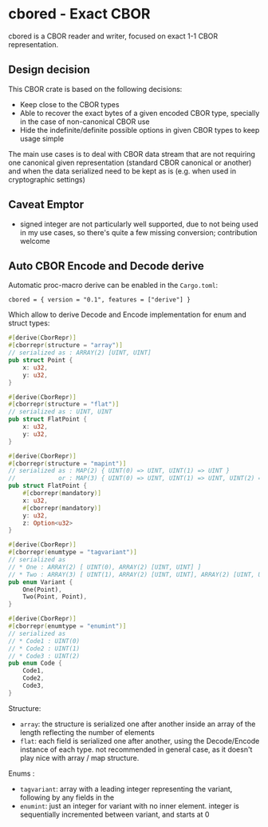 # cbored - Exact CBOR

cbored is a CBOR reader and writer, focused on exact 1-1 CBOR representation.

## Design decision

This CBOR crate is based on the following decisions:

* Keep close to the CBOR types
* Able to recover the exact bytes of a given encoded CBOR type, specially in the case of non-canonical CBOR use
* Hide the indefinite/definite possible options in given CBOR types to keep usage simple

The main use cases is to deal with CBOR data stream that are not requiring one
canonical given representation (standard CBOR canonical or another) and when the
data serialized need to be kept as is (e.g. when used in cryptographic settings)

## Caveat Emptor

* signed integer are not particularly well supported, due to not being used in my use cases, so there's quite a few missing conversion; contribution welcome

## Auto CBOR Encode and Decode derive

Automatic proc-macro derive can be enabled in the `Cargo.toml`:

```
cbored = { version = "0.1", features = ["derive"] }
```

Which allow to derive Decode and Encode implementation for enum and struct types:

```rust
#[derive(CborRepr)]
#[cborrepr(structure = "array")]
// serialized as : ARRAY(2) [UINT, UINT]
pub struct Point {
    x: u32,
    y: u32,
}

#[derive(CborRepr)]
#[cborrepr(structure = "flat")]
// serialized as : UINT, UINT
pub struct FlatPoint {
    x: u32,
    y: u32,
}

#[derive(CborRepr)]
#[cborrepr(structure = "mapint")]
// serialized as : MAP(2) { UINT(0) => UINT, UINT(1) => UINT }
//            or : MAP(3) { UINT(0) => UINT, UINT(1) => UINT, UINT(2) => UINT }
pub struct FlatPoint {
    #[cborrepr(mandatory)]
    x: u32,
    #[cborrepr(mandatory)]
    y: u32,
    z: Option<u32>
}

#[derive(CborRepr)]
#[cborrepr(enumtype = "tagvariant")]
// serialized as
// * One : ARRAY(2) [ UINT(0), ARRAY(2) [UINT, UINT] ]
// * Two : ARRAY(3) [ UINT(1), ARRAY(2) [UINT, UINT], ARRAY(2) [UINT, UINT] ]
pub enum Variant {
    One(Point),
    Two(Point, Point),
}

#[derive(CborRepr)]
#[cborrepr(enumtype = "enumint")]
// serialized as
// * Code1 : UINT(0)
// * Code2 : UINT(1)
// * Code3 : UINT(2)
pub enum Code {
    Code1,
    Code2,
    Code3,
}
```


Structure:

* `array`: the structure is serialized one after another inside an array of the length reflecting the number of elements
* `flat`: each field is serialized one after another, using the Decode/Encode instance of each type. not recommended in general case, as it doesn't play nice with array / map structure.

Enums :

* `tagvariant`: array with a leading integer representing the variant, following by any fields in the 
* `enumint`: just an integer for variant with no inner element. integer is sequentially incremented between variant, and starts at 0
